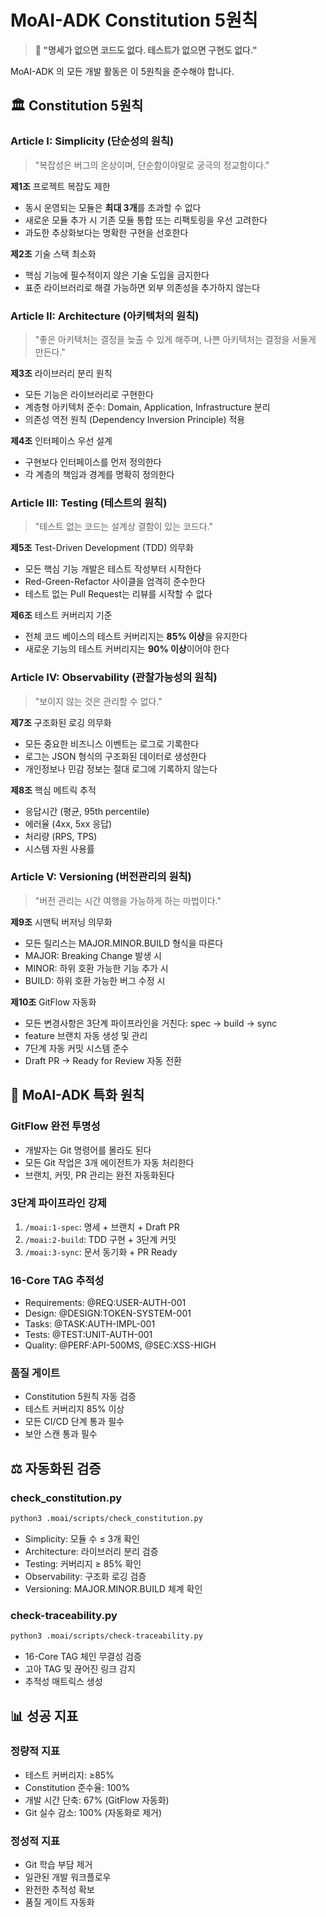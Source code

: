 # MoAI-ADK Constitution 5원칙

> **🗿 "명세가 없으면 코드도 없다. 테스트가 없으면 구현도 없다."**

MoAI-ADK 의 모든 개발 활동은 이 5원칙을 준수해야 합니다.

## 🏛️ Constitution 5원칙

### Article I: Simplicity (단순성의 원칙)

> "복잡성은 버그의 온상이며, 단순함이야말로 궁극의 정교함이다."

**제1조** 프로젝트 복잡도 제한
- 동시 운영되는 모듈은 **최대 3개**를 초과할 수 없다
- 새로운 모듈 추가 시 기존 모듈 통합 또는 리팩토링을 우선 고려한다
- 과도한 추상화보다는 명확한 구현을 선호한다

**제2조** 기술 스택 최소화
- 핵심 기능에 필수적이지 않은 기술 도입을 금지한다
- 표준 라이브러리로 해결 가능하면 외부 의존성을 추가하지 않는다

### Article II: Architecture (아키텍처의 원칙)

> "좋은 아키텍처는 결정을 늦출 수 있게 해주며, 나쁜 아키텍처는 결정을 서둘게 만든다."

**제3조** 라이브러리 분리 원칙
- 모든 기능은 라이브러리로 구현한다
- 계층형 아키텍처 준수: Domain, Application, Infrastructure 분리
- 의존성 역전 원칙 (Dependency Inversion Principle) 적용

**제4조** 인터페이스 우선 설계
- 구현보다 인터페이스를 먼저 정의한다
- 각 계층의 책임과 경계를 명확히 정의한다

### Article III: Testing (테스트의 원칙)

> "테스트 없는 코드는 설계상 결함이 있는 코드다."

**제5조** Test-Driven Development (TDD) 의무화
- 모든 핵심 기능 개발은 테스트 작성부터 시작한다
- Red-Green-Refactor 사이클을 엄격히 준수한다
- 테스트 없는 Pull Request는 리뷰를 시작할 수 없다

**제6조** 테스트 커버리지 기준
- 전체 코드 베이스의 테스트 커버리지는 **85% 이상**을 유지한다
- 새로운 기능의 테스트 커버리지는 **90% 이상**이어야 한다

### Article IV: Observability (관찰가능성의 원칙)

> "보이지 않는 것은 관리할 수 없다."

**제7조** 구조화된 로깅 의무화
- 모든 중요한 비즈니스 이벤트는 로그로 기록한다
- 로그는 JSON 형식의 구조화된 데이터로 생성한다
- 개인정보나 민감 정보는 절대 로그에 기록하지 않는다

**제8조** 핵심 메트릭 추적
- 응답시간 (평균, 95th percentile)
- 에러율 (4xx, 5xx 응답)
- 처리량 (RPS, TPS)
- 시스템 자원 사용률

### Article V: Versioning (버전관리의 원칙)

> "버전 관리는 시간 여행을 가능하게 하는 마법이다."

**제9조** 시맨틱 버저닝 의무화
- 모든 릴리스는 MAJOR.MINOR.BUILD 형식을 따른다
- MAJOR: Breaking Change 발생 시
- MINOR: 하위 호환 가능한 기능 추가 시
- BUILD: 하위 호환 가능한 버그 수정 시

**제10조** GitFlow 자동화
- 모든 변경사항은 3단계 파이프라인을 거친다: spec → build → sync
- feature 브랜치 자동 생성 및 관리
- 7단계 자동 커밋 시스템 준수
- Draft PR → Ready for Review 자동 전환

## 🎯 MoAI-ADK  특화 원칙

### GitFlow 완전 투명성
- 개발자는 Git 명령어를 몰라도 된다
- 모든 Git 작업은 3개 에이전트가 자동 처리한다
- 브랜치, 커밋, PR 관리는 완전 자동화된다

### 3단계 파이프라인 강제
1. `/moai:1-spec`: 명세 + 브랜치 + Draft PR
2. `/moai:2-build`: TDD 구현 + 3단계 커밋
3. `/moai:3-sync`: 문서 동기화 + PR Ready

### 16-Core TAG 추적성
- Requirements: @REQ:USER-AUTH-001
- Design: @DESIGN:TOKEN-SYSTEM-001
- Tasks: @TASK:AUTH-IMPL-001
- Tests: @TEST:UNIT-AUTH-001
- Quality: @PERF:API-500MS, @SEC:XSS-HIGH

### 품질 게이트
- Constitution 5원칙 자동 검증
- 테스트 커버리지 85% 이상
- 모든 CI/CD 단계 통과 필수
- 보안 스캔 통과 필수

## ⚖️ 자동화된 검증

### check_constitution.py
```bash
python3 .moai/scripts/check_constitution.py
```
- Simplicity: 모듈 수 ≤ 3개 확인
- Architecture: 라이브러리 분리 검증
- Testing: 커버리지 ≥ 85% 확인
- Observability: 구조화 로깅 검증
- Versioning: MAJOR.MINOR.BUILD 체계 확인

### check-traceability.py
```bash
python3 .moai/scripts/check-traceability.py
```
- 16-Core TAG 체인 무결성 검증
- 고아 TAG 및 끊어진 링크 감지
- 추적성 매트릭스 생성

## 📊 성공 지표

### 정량적 지표
- 테스트 커버리지: ≥85%
- Constitution 준수율: 100%
- 개발 시간 단축: 67% (GitFlow 자동화)
- Git 실수 감소: 100% (자동화로 제거)

### 정성적 지표
- Git 학습 부담 제거
- 일관된 개발 워크플로우
- 완전한 추적성 확보
- 품질 게이트 자동화
